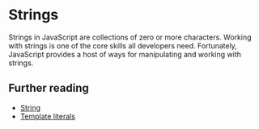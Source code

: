 # Strings

Strings in JavaScript are collections of zero or more characters. Working with strings is one of the core skills all developers need. Fortunately, JavaScript provides a host of ways for manipulating and working with strings.

## Further reading

- [String](https://developer.mozilla.org/en-US/docs/Web/JavaScript/Reference/Global_Objects/String)
- [Template literals](https://developer.mozilla.org/en-US/docs/Web/JavaScript/Reference/Template_literals)
